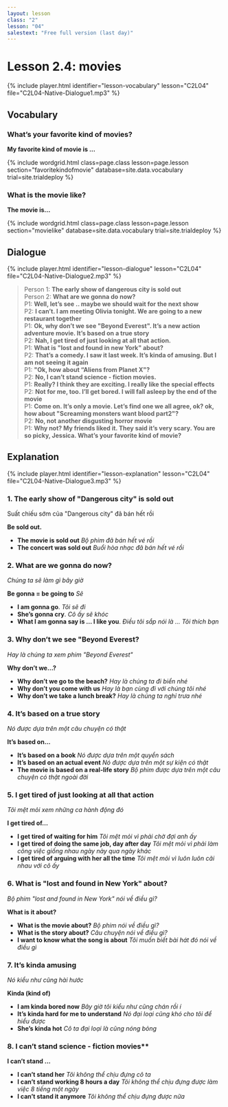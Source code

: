 ```yaml
---
layout: lesson
class: "2"
lesson: "04"
salestext: "Free full version (last day)"
---
```


# Lesson 2.4: movies

{% include player.html identifier="lesson-vocabulary" lesson="C2L04" file="C2L04-Native-Dialogue1.mp3" %}


## Vocabulary

### What’s your favorite kind of movies?

**My favorite kind of movie is ...**

{% include wordgrid.html 
		class=page.class 
		lesson=page.lesson 
		section="favoritekindofmovie"
		database=site.data.vocabulary 
		trial=site.trialdeploy %}
		

### What is the movie like?

**The movie is...**

{% include wordgrid.html 
		class=page.class 
		lesson=page.lesson 
		section="movielike"
		database=site.data.vocabulary 
		trial=site.trialdeploy %}
		
	
## Dialogue

{% include player.html identifier="lesson-dialogue" lesson="C2L04" file="C2L04-Native-Dialogue2.mp3" %}


> Person 1: **The early show of dangerous city is sold out**  
> Person 2: **What are we gonna do now?**  
> P1: **Well, let’s see .. maybe we should wait for the next show**  
> P2: **I can’t. I am meeting Olivia tonight. We are going to a new restaurant together**  
> P1: **Ok, why don’t we see "Beyond Everest". It’s a new action adventure movie. It’s based on a true story**  
> P2: **Nah, I get tired of just looking at all that action.**  
> P1: **What is "lost and found in new York" about?**  
> P2: **That’s a comedy. I saw it last week. It’s kinda of amusing. But I am not seeing it again**  
> P1: **"Ok, how about “Aliens from Planet X"?**  
> P2: **No, I can’t stand science - fiction movies.**  
> P1: **Really? I think they are exciting. I really like the special effects**  
> P2: **Not for me, too. I’ll get bored. I will fall asleep by the end of the movie**  
> P1: **Come on. It’s only a movie. Let’s find one we all agree, ok? ok, how about "Screaming monsters want blood part2"?**  
> P2: **No, not another disgusting horror movie**  
> P1: **Why not? My friends liked it. They said it’s very scary. You are so picky, Jessica. What’s your favorite kind of movie?**  

## Explanation

{% include player.html identifier="lesson-explanation" lesson="C2L04" file="C2L04-Native-Dialogue3.mp3" %}

### 1. The early show of "Dangerous city" is sold out

Suất chiếu sớm của "Dangerous city" đã bán hết rồi 

**Be sold out.**

- **The movie is sold out** *Bộ phim đã bán hết vé rồi*
- **The concert was sold out** *Buổi hòa nhạc đã bán hết vé rồi*

### 2. What are we gonna do now?

*Chúng ta sẽ làm gì bây giờ*

**Be gonna = be going to** *Sẽ*

- **I am gonna go**. *Tôi sẽ đi*
- **She’s gonna cry**. *Cô ấy sẽ khóc*
- **What I am gonna say is … I like you**. *Điều tôi sắp nói là … Tôi thích bạn* 

### 3. Why don’t we see "Beyond Everest?

*Hay là chúng ta xem phim "Beyond Everest"*

**Why don’t we…?**

- **Why don’t we go to the beach?** *Hay là chúng ta đi biển nhé*
- **Why don’t you come with us** *Hay là bạn cùng đi với chúng tôi nhé*
- **Why don’t we take a lunch break?** *Hay là chúng ta nghỉ trưa nhé*

### 4.  It’s based on a true story

*Nó được dựa trên một câu chuyện có thật*

**It’s based on…**

- **It’s based on a book** *Nó được dựa trên một quyển sách*
- **It’s based on an actual event** *Nó được dựa trên một sự kiện có thật*
- **The movie is based on a real-life story** *Bộ phim được dựa trên một câu chuyện có thật ngoài đời*

### 5.  I get tired of just looking at all that action

*Tôi mệt mỏi xem những ca hành động đó*

**I get tired of…**

- **I get tired of waiting for him** *Tôi mệt mỏi vì phải chờ đợi anh ấy*
- **I get tired of doing the same job, day after day** *Tôi mệt mỏi vì phải làm công việc giống nhau ngày này qua ngày khác*
- **I get tired of arguing with her all the time** *Tôi mệt mỏi vì luôn luôn cãi nhau với cô ấy*

### 6. What is "lost and found in New York" about?

*Bộ phim "lost and found in New York" nói về điều gì?*

**What is it about?**
- **What is the movie about?** *Bộ phim nói về điều gì?*
- **What is the story about?** *Câu chuyện nói về điều gì?*
- **I want to know what the song is about** *Tôi muốn biết bài hát đó nói về điều gì*


### 7. It’s kinda amusing

*Nó kiểu như cũng hài hước*

**Kinda (kind of)**

- **I am kinda bored now** *Bây giờ tôi kiểu như cũng chán rồi í*
- **It’s kinda hard for me to understand** *Nó đại loại cũng khó cho tôi để hiểu được*
- **She’s kinda hot** *Cô ta đại loại là cũng nóng bỏng*

### 8. I can’t stand science - fiction movies**

**I can’t stand …**

- **I can’t stand her** *Tôi không thể chịu đựng cô ta*
- **I can’t stand working 8 hours a day** *Tôi không thể chịu đựng được làm việc 8 tiếng một ngày*
- **I can’t stand it anymore** *Tôi không thể chịu đựng được nữa*

 
